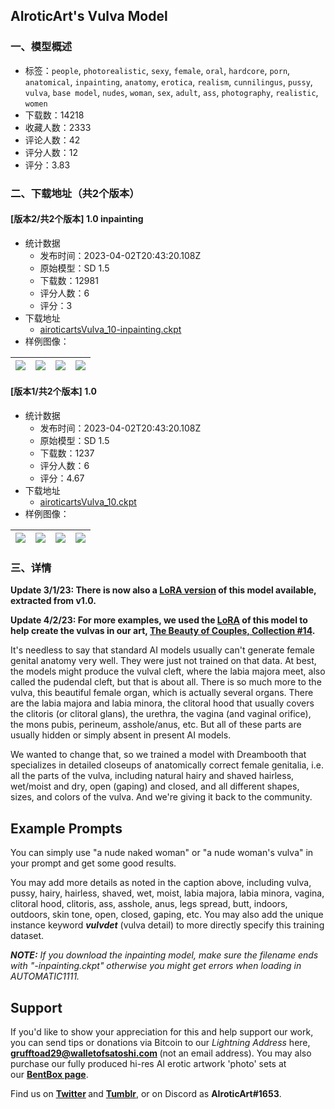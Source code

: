 ## AIroticArt's Vulva Model
### 一、模型概述

- 标签：`people`, `photorealistic`, `sexy`, `female`, `oral`, `hardcore`, `porn`, `anatomical`, `inpainting`, `anatomy`, `erotica`, `realism`, `cunnilingus`, `pussy`, `vulva`, `base model`, `nudes`, `woman`, `sex`, `adult`, `ass`, `photography`, `realistic`, `women`
- 下载数：14218
- 收藏人数：2333
- 评论人数：42
- 评分人数：12
- 评分：3.83

### 二、下载地址（共2个版本）

#### [版本2/共2个版本] 1.0 inpainting

- 统计数据
  - 发布时间：2023-04-02T20:43:20.108Z
  - 原始模型：SD 1.5
  - 下载数：12981
  - 评分人数：6
  - 评分：3
- 下载地址
  - [airoticartsVulva_10-inpainting.ckpt](https://civitai.com/api/download/models/2628)
- 样例图像：

| <img src="https://image.civitai.com/xG1nkqKTMzGDvpLrqFT7WA/c40f42fe-d311-4848-0217-c1599d34f900/width=450/19410.jpeg" /> | <img src="https://image.civitai.com/xG1nkqKTMzGDvpLrqFT7WA/a4b591bb-f75a-4f11-7a23-975b78cae100/width=450/19421.jpeg" /> | <img src="https://image.civitai.com/xG1nkqKTMzGDvpLrqFT7WA/2c2d4c4d-9bd5-4b76-f428-86f4092b7d00/width=450/19420.jpeg" /> | <img src="https://image.civitai.com/xG1nkqKTMzGDvpLrqFT7WA/8122bd1c-2141-4dec-430a-545c2d111200/width=450/19418.jpeg" /> |
| ---- | ---- | ---- | ---- |

#### [版本1/共2个版本] 1.0

- 统计数据
  - 发布时间：2023-04-02T20:43:20.108Z
  - 原始模型：SD 1.5
  - 下载数：1237
  - 评分人数：6
  - 评分：4.67
- 下载地址
  - [airoticartsVulva_10.ckpt](https://civitai.com/api/download/models/2629)
- 样例图像：

| <img src="https://image.civitai.com/xG1nkqKTMzGDvpLrqFT7WA/75932f4f-3bbc-4471-12e3-ebbd23b5ae00/width=450/19433.jpeg" /> | <img src="https://image.civitai.com/xG1nkqKTMzGDvpLrqFT7WA/47701052-357a-48f0-74d2-3e5dcbeb7400/width=450/19432.jpeg" /> | <img src="https://image.civitai.com/xG1nkqKTMzGDvpLrqFT7WA/da340984-b150-47e6-0b95-de8a397b6700/width=450/19431.jpeg" /> | <img src="https://image.civitai.com/xG1nkqKTMzGDvpLrqFT7WA/32343ed8-41ad-46af-86b8-b9198c115c00/width=450/19430.jpeg" /> |
| ---- | ---- | ---- | ---- |


### 三、详情
<p><strong>Update 3/1/23: There is now also a </strong><a target="_blank" rel="ugc" href="https://civitai.com/models/14730/airoticarts-vulva-model-lora"><strong>LoRA version</strong></a><strong> of this model available, extracted from v1.0.</strong></p><p><strong>Update 4/2/23: For more examples, we used the </strong><a target="_blank" rel="ugc" href="https://civitai.com/models/14730/airoticarts-vulva-model-lora"><strong>LoRA</strong></a><strong> of this model to help create the vulvas in our art, </strong><a target="_blank" rel="ugc" href="https://www.reddit.com/user/AIroticArt/comments/129x9ff/the_beauty_of_couples_collection_14_aiassisted/?utm_source=share&amp;utm_medium=web2x&amp;context=3"><strong>The Beauty of Couples, Collection #14</strong></a><strong>.</strong></p><p>It's needless to say that standard AI models usually can't generate female genital anatomy very well. They were just not trained on that data. At best, the models might produce the vulval cleft, where the labia majora meet, also called the pudendal cleft, but that is about all. There is so much more to the vulva, this beautiful female organ, which is actually several organs. There are the labia majora and labia minora, the clitoral hood that usually covers the clitoris (or clitoral glans), the urethra, the vagina (and vaginal orifice), the mons pubis, perineum, asshole/anus, etc. But all of these parts are usually hidden or simply absent in present AI models.</p><p>We wanted to change that, so we trained a model with Dreambooth that specializes in detailed closeups of anatomically correct female genitalia, i.e. all the parts of the vulva, including natural hairy and shaved hairless, wet/moist and dry, open (gaping) and closed, and all different shapes, sizes, and colors of the vulva. And we're giving it back to the community.</p><h2>Example Prompts</h2><p>You can simply use "a nude naked woman" or "a nude woman's vulva" in your prompt and get some good results.</p><p>You may add more details as noted in the caption above, including vulva, pussy, hairy, hairless, shaved, wet, moist, labia majora, labia minora, vagina, clitoral hood, clitoris, ass, asshole, anus, legs spread, butt, indoors, outdoors, skin tone, open, closed, gaping, etc. You may also add the unique instance keyword <strong><em>vulvdet</em></strong> (vulva detail) to more directly specify this training dataset.</p><p><strong><em>NOTE:</em></strong> <em>If you download the inpainting model, make sure the filename ends with "-inpainting.ckpt" otherwise you might get errors when loading in AUTOMATIC1111.</em></p><h2>Support</h2><p>If you'd like to show your appreciation for this and help support our work, you can send tips or donations via Bitcoin to our <em>Lightning Address </em>here, <a target="_blank" rel="ugc" href="mailto:grufftoad29@walletofsatoshi.com"><strong>grufftoad29@walletofsatoshi.com</strong></a><strong> </strong>(not an email address). You may also purchase our fully produced hi-res AI erotic artwork 'photo' sets at our <a target="_blank" rel="ugc" href="https://bentbox.co/airoticart"><strong>BentBox page</strong></a>.</p><p>Find us on <a target="_blank" rel="ugc" href="https://twitter.com/airoticart"><strong>Twitter</strong></a><strong> </strong>and <a target="_blank" rel="ugc" href="https://airoticart.tumblr.com/"><strong>Tumblr</strong></a>, or on Discord as <strong>AIroticArt#1653</strong>.</p>